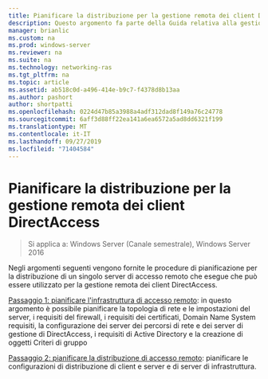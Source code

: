 ```yaml
---
title: Pianificare la distribuzione per la gestione remota dei client DirectAccess
description: Questo argomento fa parte della Guida relativa alla gestione remota dei client DirectAccess in Windows Server 2016.
manager: brianlic
ms.custom: na
ms.prod: windows-server
ms.reviewer: na
ms.suite: na
ms.technology: networking-ras
ms.tgt_pltfrm: na
ms.topic: article
ms.assetid: ab518c0d-a496-414e-b9c7-f4378d8b13aa
ms.author: pashort
author: shortpatti
ms.openlocfilehash: 0224d47b85a3988a4adf312dad8f149a76c24778
ms.sourcegitcommit: 6aff3d88ff22ea141a6ea6572a5ad8dd6321f199
ms.translationtype: MT
ms.contentlocale: it-IT
ms.lasthandoff: 09/27/2019
ms.locfileid: "71404584"
---
```

# <a name="plan-deployment-for-remote-management-of-directaccess-clients"></a>Pianificare la distribuzione per la gestione remota dei client DirectAccess

>Si applica a: Windows Server (Canale semestrale), Windows Server 2016

Negli argomenti seguenti vengono fornite le procedure di pianificazione per la distribuzione di un singolo server di accesso remoto che esegue che può essere utilizzato per la gestione remota dei client DirectAccess.  
  
[Passaggio 1: pianificare l'infrastruttura di accesso remoto](Step-1-Plan-the-Remote-Access-Infrastructure.md): in questo argomento è possibile pianificare la topologia di rete e le impostazioni del server, i requisiti del firewall, i requisiti dei certificati, Domain Name System requisiti, la configurazione dei server dei percorsi di rete e dei server di gestione di DirectAccess, i requisiti di Active Directory e la creazione di oggetti Criteri di gruppo  
  
[Passaggio 2: pianificare la distribuzione di accesso remoto](Step-2-Plan-the-Remote-Access-Deployment.md): pianificare le configurazioni di distribuzione di client e server e di server di infrastruttura.  

  


